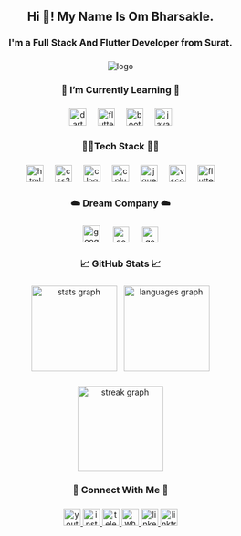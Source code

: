 <h2 align="center">Hi 👋! My Name Is Om Bharsakle.</h2>   
             
###                
      
<h3 align="center">I'm a Full Stack And Flutter Developer from Surat.</h3>      
  
###     
    
<div align="center">  
  
![logo](https://blogger.googleusercontent.com/img/b/R29vZ2xl/AVvXsEiigLxV3yTVZWhsZ-9wjMWrK5Dc-fW_hQWGRbBlUBSX6bG4sji6bI-G8xCsyuFotahyphenhyphenSOfsUjtkIahTHUbpWFK5w-f3tqMjsl1u1PZH5XNkAbUbwnwHmwlgLCbobhX0BKot6dsJDV3DSbikEe4VjCdNmZFbF1JIQxqOxxiasGj_mlXCuyOoOuU5GzyEA64/s16000/Purple%20Modern%20Professional%20Web%20Designer%20LinkedIn%20Banner%20(5).jpg)

</div> 
  
### 

<h3 align="center">🌱 I’m Currently Learning 🌱</h3> 

### 

<div align="center">
  <img src="https://cdn.jsdelivr.net/gh/devicons/devicon/icons/dart/dart-original.svg" height="30" alt="dart logo"  />
  <img width="12" />
  <img src="https://cdn.jsdelivr.net/gh/devicons/devicon/icons/flutter/flutter-original.svg" height="30" alt="flutter logo"  />
  <img width="12" />
  <img src="https://cdn.jsdelivr.net/gh/devicons/devicon/icons/bootstrap/bootstrap-original.svg" height="30" alt="bootstrap logo"  />
  <img width="12" />
  <img src="https://cdn.jsdelivr.net/gh/devicons/devicon/icons/javascript/javascript-original.svg" height="30" alt="javascript logo"  />
</div>


###

<h3 align="center">👨‍💻Tech Stack  👨‍💻</h3>

###

<div align="center">
  <img src="https://cdn.jsdelivr.net/gh/devicons/devicon/icons/html5/html5-original.svg" height="30" alt="html5 logo"  />
  <img width="12" />
  <img src="https://cdn.jsdelivr.net/gh/devicons/devicon/icons/css3/css3-original.svg" height="30" alt="css3 logo"  />
  <img width="12" />
  <img src="https://cdn.jsdelivr.net/gh/devicons/devicon/icons/c/c-original.svg" height="30" alt="c logo"  />
  <img width="12" />
  <img src="https://cdn.jsdelivr.net/gh/devicons/devicon/icons/cplusplus/cplusplus-original.svg" height="30" alt="cplusplus logo"  />
  <img width="12" />
  <img src="https://cdn.jsdelivr.net/gh/devicons/devicon/icons/jquery/jquery-original.svg" height="30" alt="jquery logo"  />
  <img width="12" />
  <img src="https://cdn.jsdelivr.net/gh/devicons/devicon/icons/vscode/vscode-original.svg" height="30" alt="vscode logo"  />
  <img width="12" />
  <img src="https://cdn.jsdelivr.net/gh/devicons/devicon/icons/flutter/flutter-original.svg" height="30" alt="flutter logo"  />
</div>


###

<h3 align="center">☁️ Dream Company ☁️</h3>

###

<div align="center">
  <img src="https://cdn.jsdelivr.net/gh/devicons/devicon/icons/google/google-original.svg" height="30" alt="google logo"  />
  <img width="15" />
   <img src="https://cdn.worldvectorlogo.com/logos/microsoft-5.svg" height="28" alt="google logo"  />
  <img width="15" />
   <img src="https://zeevector.com/wp-content/uploads/TCS-Logo-symbol.png" height="28" alt="google logo"  />
</div>

###

<h3 align="center">📈 GitHub Stats 📈</h3>

###

<div align="center">
  <img src="https://github-readme-stats.vercel.app/api?username=ombharsakle&hide_title=false&hide_rank=false&show_icons=true&include_all_commits=true&count_private=true&disable_animations=false&theme=react&locale=en&hide_border=false" height="150" alt="stats graph"  />&nbsp;&nbsp;
  <img src="https://github-readme-stats.vercel.app/api/top-langs?username=ombharsakle&locale=en&hide_title=false&layout=compact&card_width=320&langs_count=5&theme=react&hide_border=false" height="150" alt="languages graph"  />
</div>

###

<div align="center">
  <img src="https://streak-stats.demolab.com?user=OmBharsakle&locale=en&mode=daily&theme=react&hide_border=false&border_radius=5&order=3" height="150" alt="streak graph"  />
</div>

###

<h3 align="center">🔗 Connect With Me 🔗</h3>

###

<div align="center">
  <a href="https://www.youtube.com/@ombharsakle" target="_blank">
    <img src="https://img.shields.io/static/v1?message=Youtube&logo=youtube&label=&color=FF0000&logoColor=white&labelColor=&style=for-the-badge" height="30" alt="youtube logo"  />
  </a>
  <a href="https://www.instagram.com/om_bharsakle/" target="_blank">
    <img src="https://img.shields.io/static/v1?message=Instagram&logo=instagram&label=&color=E4405F&logoColor=white&labelColor=&style=for-the-badge" height="30" alt="instagram logo"  />
  </a>
  <a href="https://telegram.me/omgcreations" target="_blank">
    <img src="https://img.shields.io/static/v1?message=Telegram&logo=telegram&label=&color=2CA5E0&logoColor=white&labelColor=&style=for-the-badge" height="30" alt="telegram logo"  />
  </a>
  <a href="https://wa.link/3qomoc" target="_blank">
    <img src="https://img.shields.io/static/v1?message=Whatsapp&logo=whatsapp&label=&color=25D366&logoColor=white&labelColor=&style=for-the-badge" height="30" alt="whatsapp logo"  />
  </a>
  <a href="https://www.linkedin.com/in/ombharsakle/" target="_blank">
    <img src="https://img.shields.io/static/v1?message=LinkedIn&logo=linkedin&label=&color=0077B5&logoColor=white&labelColor=&style=for-the-badge" height="30" alt="linkedin logo"  />
  </a>
  <a href="https://linktr.ee/OmBharsakle" target="_blank">
    <img src="https://img.shields.io/static/v1?message=Linktree&logo=linktree&label=&color=1de9b6&logoColor=white&labelColor=&style=for-the-badge" height="30" alt="linktree logo"  />
  </a>
</div>

###




 
